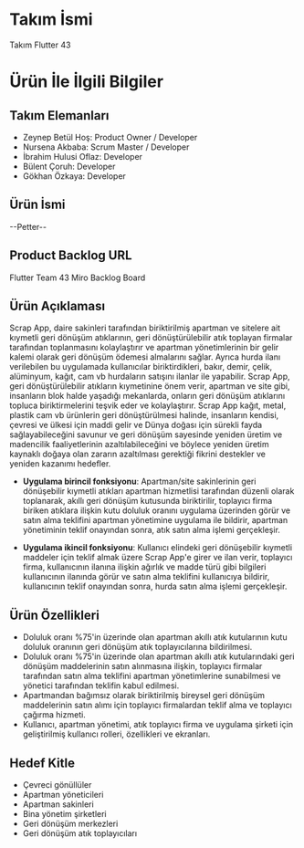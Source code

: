 # **Takım İsmi**

Takım Flutter 43

# Ürün İle İlgili Bilgiler

## Takım Elemanları
- Zeynep Betül Hoş: Product Owner / Developer
- Nursena Akbaba: Scrum Master / Developer
- İbrahim Hulusi Oflaz: Developer
- Bülent Çoruh: Developer
- Gökhan Özkaya: Developer

## Ürün İsmi

--Petter--

## Product Backlog URL

Flutter Team 43 Miro Backlog Board

## Ürün Açıklaması

Scrap App, daire sakinleri tarafından biriktirilmiş apartman ve sitelere 
ait kıymetli geri dönüşüm atıklarının, geri dönüştürülebilir atık toplayan 
firmalar tarafından toplanmasını kolaylaştırır ve apartman yönetimlerinin 
bir gelir kalemi olarak geri dönüşüm ödemesi almalarını sağlar. Ayrıca 
hurda ilanı verilebilen bu uygulamada kullanıcılar biriktirdikleri, bakır, 
demir, çelik, alüminyum, kağıt, cam vb hurdaların satışını ilanlar ile 
yapabilir. Scrap App, geri dönüştürülebilir atıkların kıymetinine önem 
verir, apartman ve site gibi, insanların blok halde yaşadığı mekanlarda, 
onların geri dönüşüm atıklarını topluca biriktirmelerini teşvik eder ve 
kolaylaştırır. Scrap App kağıt, metal, plastik cam vb ürünlerin geri 
dönüştürülmesi halinde, insanların kendisi, çevresi ve ülkesi için maddi 
gelir ve Dünya doğası için sürekli fayda sağlayabileceğini savunur ve geri 
dönüşüm sayesinde yeniden üretim ve madencilik faaliyetlerinin 
azaltılabileceğini ve böylece yeniden üretim kaynaklı doğaya olan zararın 
azaltılması gerektiği fikrini destekler ve yeniden kazanımı hedefler.


- **Uygulama birincil fonksiyonu**: Apartman/site sakinlerinin geri 
dönüşebilir kıymetli atıkları apartman hizmetlisi tarafından düzenli 
olarak toplanarak, akıllı geri dönüşüm kutusunda biriktirilir, toplayıcı 
firma biriken atıklara ilişkin kutu doluluk oranını uygulama üzerinden 
görür ve satın alma teklifini apartman yönetimine uygulama ile bildirir, 
apartman yönetiminin teklif onayından sonra, atık satın alma işlemi 
gerçekleşir.

- **Uygulama ikincil fonksiyonu**: Kullanıcı elindeki geri dönüşebilir 
kıymetli maddeler için teklif almak üzere Scrap App'e girer ve ilan verir, 
toplayıcı firma, kullanıcının ilanına ilişkin ağırlık ve madde türü gibi 
bilgileri kullanıcının ilanında görür ve satın alma teklifini kullanıcıya 
bildirir, kullanıcının teklif onayından sonra, hurda satın alma işlemi 
gerçekleşir.

## Ürün Özellikleri

- Doluluk oranı %75'in üzerinde olan apartman akıllı atık kutularının kutu 
doluluk oranının geri dönüşüm atık toplayıcılarına bildirilmesi.
- Doluluk oranı %75'in üzerinde olan apartman akıllı atık kutularındaki 
geri dönüşüm maddelerinin satın alınmasına ilişkin, toplayıcı firmalar 
tarafından satın alma teklifini apartman yönetimlerine sunabilmesi ve 
yönetici tarafından teklifin kabul edilmesi.
- Apartmandan bağımsız olarak biriktirilmiş bireysel geri dönüşüm 
maddelerinin satın alımı için toplayıcı firmalardan teklif alma ve 
toplayıcı çağırma hizmeti.
- Kullanıcı, apartman yönetimi, atık toplayıcı firma ve uygulama şirketi 
için geliştirilmiş kullanıcı rolleri, özellikleri ve ekranları.

## Hedef Kitle

- Çevreci gönüllüler
- Apartman yöneticileri
- Apartman sakinleri
- Bina yönetim şirketleri 
- Geri dönüşüm merkezleri
- Geri dönüşüm atık toplayıcıları

